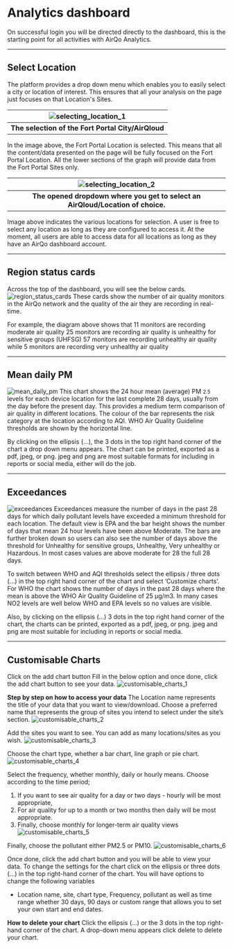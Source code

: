 # Analytics dashboard

On successful login you will be directed directly to the dashboard, this is the starting point for all activities with AirQo Analytics.

---

## Select Location

The platform provides a drop down menu which enables you to easily select a city or location of interest. This ensures that all your analysis on the page just focuses on that Location's Sites.

| ![selecting_location_1](../_media/analytics_select_location_1.png) |
| :----------------------------------------------------------------: |
|       <b>The selection of the Fort Portal City/AirQloud</b>        |

In the image above, the Fort Portal Location is selected. This means that all the content/data presented on the page will be fully focused on the Fort Portal Location. All the lower sections of the graph will provide data from the Fort Portal Sites only.

|         ![selecting_location_2](../_media/analytics_select_location_2.png)         |
| :--------------------------------------------------------------------------------: |
| <b>The opened dropdown where you get to select an AirQloud/Location of choice.</b> |

Image above indicates the various locations for selection. A user is free to select any location as long as they are configured to access it. At the moment, all users are able to access data for all locations as long as they have an AirQo dashboard account.

---

## Region status cards

Across the top of the dashboard, you will see the below cards.
![region_status_cards](../_media/analytics_region_status_cards.png)
These cards show the number of air quality monitors in the AirQo network and the quality of the air they are recording in real-time.

For example, the diagram above shows that 11 monitors are recording moderate air quality 25 monitors are recording air quality is unhealthy for sensitive groups (UHFSG) 57 monitors are recording unhealthy air quality while 5 monitors are recording very unhealthy air quality

---

## Mean daily PM

![mean_daily_pm](../_media/analytics_mean_daily_pm.png)
This chart shows the 24 hour mean (average) PM <small>2.5</small> levels for each device location for the last complete 28 days, usually from the day before the present day. This provides a medium term comparison of air quality in different locations. The colour of the bar represents the risk category at the location according to AQI. WHO Air Quality Guideline thresholds are shown by the horizontal line.

By clicking on the ellipsis (...), the 3 dots in the top right hand corner of the chart a drop down menu appears. The chart can be printed, exported as a pdf, jpeg, or png. jpeg and png are most suitable formats for including in reports or social media, either will do the job.

---

## Exceedances

![exceedances](../_media/analytics_exceedances.png)
Exceedances measure the number of days in the past 28 days for which daily pollutant levels have exceeded a minimum threshold for each location. The default view is EPA and the bar height shows the number of days that mean 24 hour levels have been above Moderate. The bars are further broken down so users can also see the number of days above the threshold for Unhealthy for sensitive groups, Unhealthy, Very unhealthy or Hazardous. In most cases values are above moderate for 28 the full 28 days.

To switch between WHO and AQI thresholds select the ellipsis / three dots (...) in the top right hand corner of the chart and select ‘Customize charts’. For WHO the chart shows the number of days in the past 28 days where the mean is above the WHO Air Quality Guideline of 25 μg/m3. In many cases NO2 levels are well below WHO and EPA levels so no values are visible.

Also, by clicking on the ellipsis (...) 3 dots in the top right hand corner of the chart, the charts can be printed, exported as a pdf, jpeg, or png. jpeg and png are most suitable for including in reports or social media.

---

## Customisable Charts

Click on the add chart button Fill in the below option and once done, click the add chart button to see your data.
![customisable_charts_1](../_media/analytics_customisable_charts_1.png)

**Step by step on how to access your data**
The Location name represents the title of your data that you want to view/download. Choose a preferred name that represents the group of sites you intend to select under the site’s section.
![customisable_charts_2](../_media/analytics_customisable_charts_2.png)

Add the sites you want to see. You can add as many locations/sites as you wish.
![customisable_charts_3](../_media/analytics_customisable_charts_3.png)

Choose the chart type, whether a bar chart, line graph or pie chart.
![customisable_charts_4](../_media/analytics_customisable_charts_4.png)

Select the frequency, whether monthly, daily or hourly means.
Choose according to the time period;

1. If you want to see air quality for a day or two days - hourly will be most appropriate,
2. For air quality for up to a month or two months then daily will be most appropriate.
3. Finally, choose monthly for longer-term air quality views
   ![customisable_charts_5](../_media/analytics_customisable_charts_5.png)

Finally, choose the pollutant either PM2.5 or PM10.
![customisable_charts_6](../_media/analytics_customisable_charts_6.png)

Once done, click the add chart button and you will be able to view your data.
To change the settings for the chart click on the ellipsis or three dots (...) in the top right-hand corner of the chart. You will have options to change the following variables

- Location name, site, chart type, Frequency, pollutant as well as time range whether 30 days, 90 days or custom range that allows you to set your own start and end dates.

**How to delete your chart**
Click the ellipsis (...) or the 3 dots in the top right-hand corner of the chart. A drop-down menu appears click delete to delete your chart.
